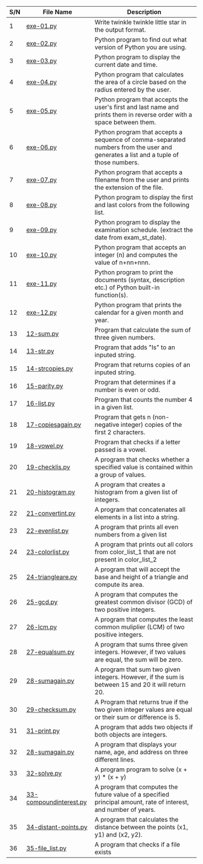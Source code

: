 | S/N | File Name | Description                                                                                                            |
| --- | --------- |------------------------------------------------------------------------------------------------------------------------|
| 1   | [exe-01.py](https://github.com/B-Akapo/python-exercises/blob/main/basic-1/exe-01.py) | Write twinkle twinkle little star in the output format.                                                                |
| 2   | [exe-02.py](https://github.com/B-Akapo/python-exercises/blob/main/basic-1/exe-02.py) | Python program to find out what version of Python you are using.                                                       |
| 3   | [exe-03.py](https://github.com/B-Akapo/python-exercises/blob/main/basic-1/exe-03.py) | Python program to display the current date and time.                                                                   |
| 4   | [exe-04.py](https://github.com/B-Akapo/python-exercises/blob/main/basic-1/exe-04.py) | Python program that calculates the area of a circle based on the radius entered by the user.                           |
| 5   | [exe-05.py](https://github.com/B-Akapo/python-exercises/blob/main/basic-1/exe-05.py) | Python program that accepts the user's first and last name and prints them in reverse order with a space between them. |
| 6   | [exe-06.py](https://github.com/B-Akapo/python-exercises/blob/main/basic-1/exe-06.py) | Python program that accepts a sequence of comma-separated numbers from the user and generates a list and a tuple of those numbers.|
| 7   | [exe-07.py](https://github.com/B-Akapo/python-exercises/blob/main/basic-1/exe-07.py) | Python program that accepts a filename from the user and prints the extension of the file.                                                                 |
| 8   | [exe-08.py](https://github.com/B-Akapo/python-exercises/blob/main/basic-1/exe-08.py) | Python program to display the first and last colors from the following list.                                                |
| 9   | [exe-09.py](https://github.com/B-Akapo/python-exercises/blob/main/basic-1/exe-09.py) | Python program to display the examination schedule. (extract the date from exam_st_date).                                                                   |
| 10   | [exe-10.py](https://github.com/B-Akapo/python-exercises/blob/main/basic-1/exe-10.py) | Python program that accepts an integer (n) and computes the value of n+nn+nnn.                                                                              |
| 11   | [exe-11.py](https://github.com/B-Akapo/python-exercises/blob/main/basic-1/exe-11.py) | Python program to print the documents (syntax, description etc.) of Python built-in function(s).                                                  |
| 12   | [exe-12.py](https://github.com/B-Akapo/python-exercises/blob/main/basic-1/exe-12.py) | Python program that prints the calendar for a given month and year.                                                     |
| 13   | [12-sum.py](https://github.com/B-Akapo/exercises/blob/main/python-basic-1/12-sum.py) | Program that calculate the sum of three given numbers.                                                                 |
| 14   | [13-str.py](https://github.com/B-Akapo/exercises/blob/main/python-basic-1/13-str.py) | Program that adds "Is" to an inputed string.                                                                           |
| 15   | [14-strcopies.py](https://github.com/B-Akapo/exercises/blob/main/python-basic-1/14-strcopies.py) | Program that returns copies of an inputed string.                                                                      |
| 16   | [15-parity.py](https://github.com/B-Akapo/exercises/blob/main/python-basic-1/15-parity.py) | Program that determines if a number is even or odd.                                                                    |
| 17   | [16-list.py](https://github.com/B-Akapo/exercises/blob/main/python-basic-1/16-list.py) | Program that counts the number 4 in a given list.                                                                      |
| 18   |[17-copiesagain.py](https://github.com/B-Akapo/exercises/blob/main/python-basic-1/17-copiesagain.py) | Program that gets n (non-negative integer) copies of the first 2 characters.                                           |
| 19   | [18-vowel.py](https://github.com/B-Akapo/exercises/blob/main/python-basic-1/18-vowel.py) | Program that checks if a letter passed is a vowel.                                                                     |
| 20   | [19-checklis.py](https://github.com/B-Akapo/exercises/blob/main/python-basic-1/19-checklist.py) | A program that checks whether a specified value is contained within a group of values.                                 |
| 21  | [20-histogram.py](https://github.com/B-Akapo/exercises/blob/main/python-basic-1/20-histogram.py)| A program that creates a histogram from a given list of integers.                                                      |
| 22  | [21-convertint.py](https://github.com/B-Akapo/exercises/blob/main/python-basic-1/21-convertint.py) | A program that concatenates all elements in a list into a string.                                                      |
| 23  | [22-evenlist.py](https://github.com/B-Akapo/exercises/blob/main/python-basic-1/22-evenlist.py) | A program that prints all even numbers from a given list                                                               |
| 24 | [23-colorlist.py](https://github.com/B-Akapo/exercises/blob/main/python-basic-1/23-colorlist.py) | A program that prints out all colors from color_list_1 that are not present in color_list_2                            |
| 25   | [24-triangleare.py](https://github.com/B-Akapo/exercises/blob/main/python-basic-1/24-trianglearea.py) | A program that will accept the base and height of a triangle and compute its area.                                     |
| 26   | [25-gcd.py](https://github.com/B-Akapo/exercises/blob/main/python-basic-1/25-gcd.py) | A program that computes the greatest common divisor (GCD) of two positive integers.                                    |
| 27  | [26-lcm.py](https://github.com/B-Akapo/exercises/blob/main/python-basic-1/26-lcm.py) | A program that computes the least common muliplier (LCM) of two positive integers.                                     |
| 28 | [27-equalsum.py](https://github.com/B-Akapo/exercises/blob/main/python-basic-1/27-equalsum.py) | A program that sums three given integers. However, if two values are equal, the sum will be zero.                      |
| 29 | [28-sumagain.py](https://github.com/B-Akapo/exercises/blob/main/python-basic-1/28-sumagain.py) | A program that sum two given integers. However, if the sum is between 15 and 20 it will return 20.                     |
| 30 | [29-checksum.py](https://github.com/B-Akapo/exercises/blob/main/python-basic-1/29-checksum.py) | A Program that returns true if the two given integer values are equal or their sum or difference is 5.                 |
| 31 | [31-print.py](https://github.com/B-Akapo/exercises/blob/main/python-basic-1/31-print.py) | A program that adds two objects if both objects are integers.                                                          |
| 32 | [28-sumagain.py](https://github.com/B-Akapo/exercises/blob/main/python-basic-1/28-sumagain.py) | A program that displays your name, age, and address on three different lines.                                          |
| 33 | [32-solve.py](https://github.com/B-Akapo/exercises/blob/main/python-basic-1/32-solve.py) | A program program to solve (x + y) * (x + y)                                                                           |
| 34 | [33-compoundinterest.py](https://github.com/B-Akapo/exercises/blob/main/python-basic-1/33-compoundinterest.py) | A program that computes the future value of a specified principal amount, rate of interest, and number of years.       |
| 35 | [34-distant-points.py](https://github.com/B-Akapo/exercises/blob/main/python-basic-1/34-distant-points.py) | A program that calculates the distance between the points (x1, y1) and (x2, y2).                                       |
| 36 | [35-file_list.py](https://github.com/B-Akapo/exercises/blob/main/python-basic-1/35-file_list.py) | A program that checks if a file exists                                                                                 |



